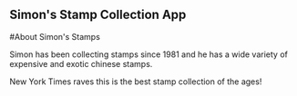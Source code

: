 Simon's Stamp Collection App
---


#About Simon's Stamps

Simon has been collecting stamps since 1981 and he has a wide variety of expensive and exotic chinese stamps.

New York Times raves this is the best stamp collection of the ages! 


